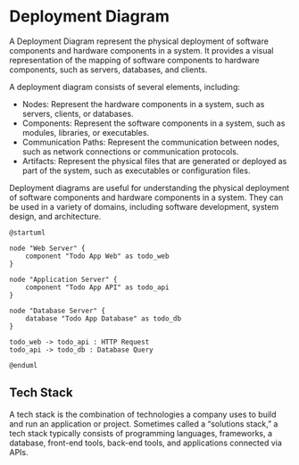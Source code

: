 # Deployment Diagram

A Deployment Diagram represent the physical deployment of software components and hardware components in a system. It provides a visual representation of the mapping of software components to hardware components, such as servers, databases, and clients.

A deployment diagram consists of several elements, including:

- Nodes: Represent the hardware components in a system, such as servers, clients, or databases. 
- Components: Represent the software components in a system, such as modules, libraries, or executables. 
- Communication Paths: Represent the communication between nodes, such as network connections or communication protocols. 
- Artifacts: Represent the physical files that are generated or deployed as part of the system, such as executables or configuration files.

Deployment diagrams are useful for understanding the physical deployment of software components and hardware components in a system. They can be used in a variety of domains, including software development, system design, and architecture.

``` plantuml
@startuml

node "Web Server" {
    component "Todo App Web" as todo_web
}

node "Application Server" {
    component "Todo App API" as todo_api
}

node "Database Server" {
    database "Todo App Database" as todo_db
}

todo_web -> todo_api : HTTP Request
todo_api -> todo_db : Database Query

@enduml
```

## Tech Stack
A tech stack is the combination of technologies a company uses to build and run an application or project. Sometimes called a “solutions stack,” a tech stack typically consists of programming languages, frameworks, a database, front-end tools, back-end tools, and applications connected via APIs.